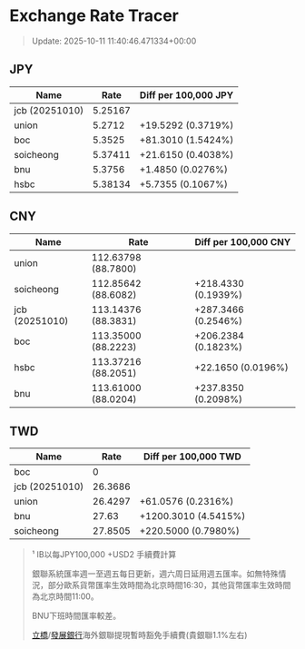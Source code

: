 # Exchange Rate Tracer

> Update: 2025-10-11 11:40:46.471334+00:00

## JPY

| Name           |    Rate | Diff per 100,000 JPY   |
|----------------|---------|------------------------|
| jcb (20251010) | 5.25167 |                        |
| union          | 5.2712  | +19.5292 (0.3719%)     |
| boc            | 5.3525  | +81.3010 (1.5424%)     |
| soicheong      | 5.37411 | +21.6150 (0.4038%)     |
| bnu            | 5.3756  | +1.4850 (0.0276%)      |
| hsbc           | 5.38134 | +5.7355 (0.1067%)      |

## CNY

| Name           | Rate                | Diff per 100,000 CNY   |
|----------------|---------------------|------------------------|
| union          | 112.63798	(88.7800) |                        |
| soicheong      | 112.85642	(88.6082) | +218.4330 (0.1939%)    |
| jcb (20251010) | 113.14376	(88.3831) | +287.3466 (0.2546%)    |
| boc            | 113.35000	(88.2223) | +206.2384 (0.1823%)    |
| hsbc           | 113.37216	(88.2051) | +22.1650 (0.0196%)     |
| bnu            | 113.61000	(88.0204) | +237.8350 (0.2098%)    |

## TWD

| Name           |    Rate | Diff per 100,000 TWD   |
|----------------|---------|------------------------|
| boc            |  0      |                        |
| jcb (20251010) | 26.3686 |                        |
| union          | 26.4297 | +61.0576 (0.2316%)     |
| bnu            | 27.63   | +1200.3010 (4.5415%)   |
| soicheong      | 27.8505 | +220.5000 (0.7980%)    |


> ¹ IB以每JPY100,000 +USD2 手續費計算
>
> 銀聯系統匯率週一至週五每日更新，週六周日延用週五匯率。如無特殊情況，部分歐系貨幣匯率生效時間為北京時間16:30，其他貨幣匯率生效時間為北京時間11:00。
>
> BNU下班時間匯率較差。
>
> [立橋](https://www.wlbank.com.mo/uploads/ueditor/file/20181211/1544536513900230.pdf)/[發展銀行](https://www.mdb.com.mo/Service_Charges_20230728.pdf)海外銀聯提現暫時豁免手續費(貴銀聯1.1%左右)

